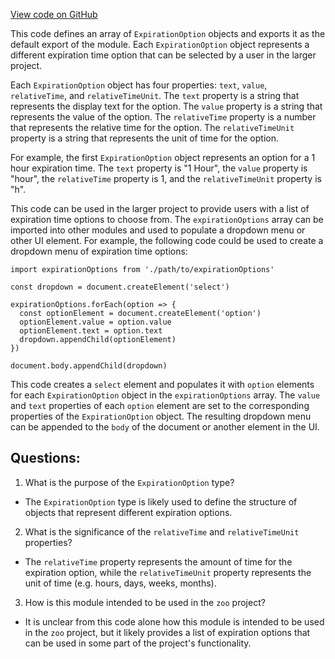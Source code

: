[View code on GitHub](zoo-labs/zoo/blob/master/ui/src/lib/defaultExpirationOptions.ts)

This code defines an array of `ExpirationOption` objects and exports it as the default export of the module. Each `ExpirationOption` object represents a different expiration time option that can be selected by a user in the larger project. 

Each `ExpirationOption` object has four properties: `text`, `value`, `relativeTime`, and `relativeTimeUnit`. The `text` property is a string that represents the display text for the option. The `value` property is a string that represents the value of the option. The `relativeTime` property is a number that represents the relative time for the option. The `relativeTimeUnit` property is a string that represents the unit of time for the option.

For example, the first `ExpirationOption` object represents an option for a 1 hour expiration time. The `text` property is "1 Hour", the `value` property is "hour", the `relativeTime` property is 1, and the `relativeTimeUnit` property is "h". 

This code can be used in the larger project to provide users with a list of expiration time options to choose from. The `expirationOptions` array can be imported into other modules and used to populate a dropdown menu or other UI element. For example, the following code could be used to create a dropdown menu of expiration time options:

```
import expirationOptions from './path/to/expirationOptions'

const dropdown = document.createElement('select')

expirationOptions.forEach(option => {
  const optionElement = document.createElement('option')
  optionElement.value = option.value
  optionElement.text = option.text
  dropdown.appendChild(optionElement)
})

document.body.appendChild(dropdown)
```

This code creates a `select` element and populates it with `option` elements for each `ExpirationOption` object in the `expirationOptions` array. The `value` and `text` properties of each `option` element are set to the corresponding properties of the `ExpirationOption` object. The resulting dropdown menu can be appended to the `body` of the document or another element in the UI.
## Questions: 
 1. What is the purpose of the `ExpirationOption` type?
- The `ExpirationOption` type is likely used to define the structure of objects that represent different expiration options.

2. What is the significance of the `relativeTime` and `relativeTimeUnit` properties?
- The `relativeTime` property represents the amount of time for the expiration option, while the `relativeTimeUnit` property represents the unit of time (e.g. hours, days, weeks, months).

3. How is this module intended to be used in the `zoo` project?
- It is unclear from this code alone how this module is intended to be used in the `zoo` project, but it likely provides a list of expiration options that can be used in some part of the project's functionality.